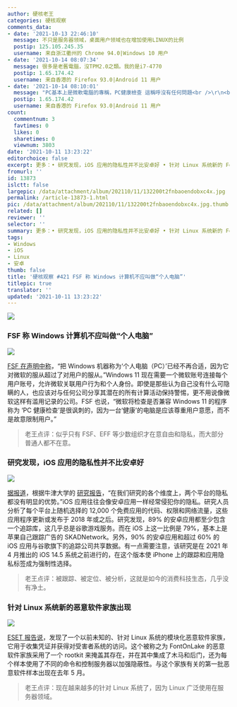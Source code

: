 ```yaml
---
author: 硬核老王
categories: 硬核观察
comments_data:
- date: '2021-10-13 22:46:10'
  message: 不只是服务器领域，桌面用户领域也在增加使用LINUX的比例
  postip: 125.105.245.35
  username: 来自浙江衢州的 Chrome 94.0|Windows 10 用户
- date: '2021-10-14 08:07:34'
  message: 很多是老舊電腦，沒TPM2.0之類。我的是i7-4770
  postip: 1.65.174.42
  username: 来自香港的 Firefox 93.0|Android 11 用户
- date: '2021-10-14 08:10:01'
  message: "PC基本上是微軟電腦的專稱，PC健康檢查 這稱呼沒有任何問題<br />\r\n<br />\r\nIphone肯定比android安全，更保護私隱，更少追蹤"
  postip: 1.65.174.42
  username: 来自香港的 Firefox 93.0|Android 11 用户
count:
  commentnum: 3
  favtimes: 0
  likes: 0
  sharetimes: 0
  viewnum: 3803
date: '2021-10-11 13:23:22'
editorchoice: false
excerpt: 更多：• 研究发现，iOS 应用的隐私性并不比安卓好 • 针对 Linux 系统新的 FontOnLake 恶意软件家族出现
fromurl: ''
id: 13873
islctt: false
largepic: /data/attachment/album/202110/11/132200t2fnbaoendobxc4x.jpg
permalink: /article-13873-1.html
pic: /data/attachment/album/202110/11/132200t2fnbaoendobxc4x.jpg.thumb.jpg
related: []
reviewer: ''
selector: ''
summary: 更多：• 研究发现，iOS 应用的隐私性并不比安卓好 • 针对 Linux 系统新的 FontOnLake 恶意软件家族出现
tags:
- Windows
- iOS
- Linux
- 安卓
thumb: false
title: '硬核观察 #421 FSF 称 Windows 计算机不应叫做“个人电脑”'
titlepic: true
translator: ''
updated: '2021-10-11 13:23:22'
---
```


![](/data/attachment/album/202110/11/132200t2fnbaoendobxc4x.jpg)


### FSF 称 Windows 计算机不应叫做“个人电脑”


![](/data/attachment/album/202110/11/132210vq50nkq20500nee1.jpg)


[FSF 在声明中称](https://www.fsf.org/news/lifes-better-together-when-you-avoid-windows-11)，“把 Windows 机器称为‘个人电脑（PC）’已经不再合适，因为它对微软的服从超过了对用户的服从。”Windows 11 现在需要一个微软账号连接每个用户账号，允许微软关联用户行为和个人身份。即使是那些认为自己没有什么可隐瞒的人，也应该对与任何公司分享其潜在的所有计算活动保持警惕，更不用说像微软这样有滥用记录的公司。FSF 也说，“微软将检查是否兼容 Windows 11 的程序称为 ‘PC 健康检查’是很讽刺的，因为一台‘健康’的电脑是应该尊重用户意愿，而不是故意限制用户。”



> 
> 老王点评：似乎只有 FSF、EFF 等少数组织才在意自由和隐私，而大部分普通人都不在意。
> 
> 
> 


### 研究发现，iOS 应用的隐私性并不比安卓好


![](/data/attachment/album/202110/11/132229xaha855v8a333c8a.jpg)


[据报道](https://www.tomsguide.com/uk/news/ios-android-app-privacy-parity)，根据牛津大学的 [研究报告](https://arxiv.org/pdf/2109.13722.pdf)，“在我们研究的各个维度上，两个平台的隐私都没有明显的优势。”iOS 应用往往会像安卓应用一样经常侵犯你的隐私。研究人员分析了每个平台上随机选择的 12,000 个免费应用的代码、权限和网络流量，这些应用程序更新或发布于 2018 年或之后。研究发现，89% 的安卓应用都至少包含一个追踪库，这几乎总是谷歌游戏服务。而在 iOS 上这一比例是 79%，基本上是苹果自己跟踪广告的 SKADNetwork。另外，90% 的安卓应用和超过 60% 的 iOS 应用与谷歌旗下的追踪公司共享数据。有一点需要注意，该研究是在 2021 年 4 月推出的 iOS 14.5 系统之前进行的，在这个版本使 iPhone 上的跟踪和应用隐私标签成为强制性选择。



> 
> 老王点评：被跟踪、被定位、被分析，这就是如今的消费科技生态，几乎没有净土。
> 
> 
> 


### 针对 Linux 系统新的恶意软件家族出现


![](/data/attachment/album/202110/11/132250y8zz70kvsa71808d.jpg)


[ESET 报告说](https://www.securityweek.com/fontonlake-linux-malware-used-targeted-attacks)，发现了一个以前未知的、针对 Linux 系统的模块化恶意软件家族，它用于收集凭证并获得对受害者系统的访问。这个被称之为 FontOnLake 的恶意软件家族采用了一个 rootkit 来掩盖其存在，并在其中集成了木马和后门，还为每个样本使用了不同的命令和控制服务器以加强隐蔽性。与这个家族有关的第一批恶意软件样本出现在去年 5 月。



> 
> 老王点评：现在越来越多的针对 Linux 系统了，因为 Linux 广泛使用在服务器领域。
> 
> 
>